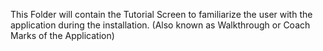 This Folder will contain the Tutorial Screen to familiarize the user with the application during the installation.
(Also known as Walkthrough or Coach Marks of the Application)